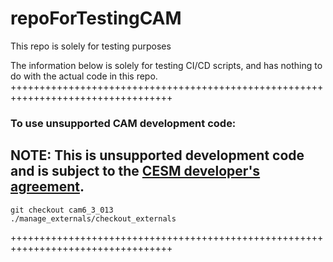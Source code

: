 # repoForTestingCAM
This repo is solely for testing purposes

The information below is solely for testing CI/CD scripts, and has nothing to do with the actual code in this repo.
++++++++++++++++++++++++++++++++++++++++++++++++++++++++++++++++++++++++++++++++++


### To use unsupported CAM **development** code:

## NOTE: This is **unsupported** development code and is subject to the [CESM developer's agreement](http://www.cgd.ucar.edu/cseg/development-code.html).
<!-- First line of CAM-dev tag code -->
```
git checkout cam6_3_013
./manage_externals/checkout_externals
```
<!-- Last line of CAM-dev tag code -->
++++++++++++++++++++++++++++++++++++++++++++++++++++++++++++++++++++++++++++++++++
